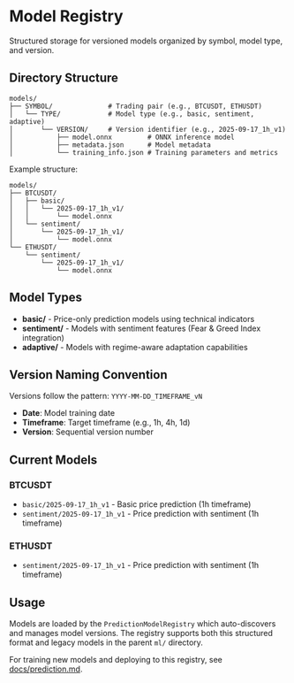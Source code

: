 # Model Registry

Structured storage for versioned models organized by symbol, model type, and version.

## Directory Structure

```
models/
├── SYMBOL/              # Trading pair (e.g., BTCUSDT, ETHUSDT)
│   └── TYPE/            # Model type (e.g., basic, sentiment, adaptive)
│       └── VERSION/     # Version identifier (e.g., 2025-09-17_1h_v1)
│           ├── model.onnx         # ONNX inference model
│           ├── metadata.json      # Model metadata
│           └── training_info.json # Training parameters and metrics
```

Example structure:
```
models/
├── BTCUSDT/
│   ├── basic/
│   │   └── 2025-09-17_1h_v1/
│   │       └── model.onnx
│   └── sentiment/
│       └── 2025-09-17_1h_v1/
│           └── model.onnx
└── ETHUSDT/
    └── sentiment/
        └── 2025-09-17_1h_v1/
            └── model.onnx
```

## Model Types

- **basic/** - Price-only prediction models using technical indicators
- **sentiment/** - Models with sentiment features (Fear & Greed Index integration)
- **adaptive/** - Models with regime-aware adaptation capabilities

## Version Naming Convention

Versions follow the pattern: `YYYY-MM-DD_TIMEFRAME_vN`
- **Date**: Model training date
- **Timeframe**: Target timeframe (e.g., 1h, 4h, 1d)
- **Version**: Sequential version number

## Current Models

### BTCUSDT
- `basic/2025-09-17_1h_v1` - Basic price prediction (1h timeframe)
- `sentiment/2025-09-17_1h_v1` - Price prediction with sentiment (1h timeframe)

### ETHUSDT
- `sentiment/2025-09-17_1h_v1` - Price prediction with sentiment (1h timeframe)

## Usage

Models are loaded by the `PredictionModelRegistry` which auto-discovers and manages model versions. The registry supports both this structured format and legacy models in the parent `ml/` directory.

For training new models and deploying to this registry, see [docs/prediction.md](../../../docs/prediction.md).
